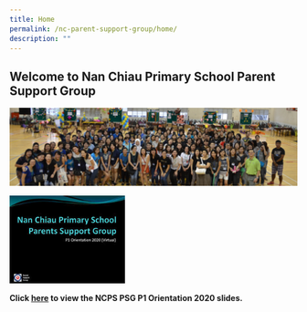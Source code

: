 ```yaml
---
title: Home
permalink: /nc-parent-support-group/home/
description: ""
---
```

## Welcome to Nan Chiau Primary School Parent Support Group

![NCPS PSG](/images/NCPS%20PSG.png)

<img src="/images/psg-virtual-orientation-s.jpg"  
style="width:40%">

**Click [here](/files/ncps_psg_virtual_orientation_2020_updatedv1.pdf) to view the NCPS PSG P1 Orientation 2020 slides.**